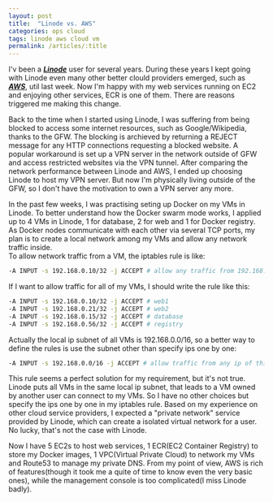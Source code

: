 ```yaml
---
layout: post
title:  "Linode vs. AWS"
categories: ops cloud
tags: linode aws cloud vm
permalink: /articles/:title
---
```

I'v been a ***[Linode](http://linode.com)*** user for several years. During these years I kept going with Linode even many other better clould providers emerged, such as ***[AWS](http://aws.amazon.com)***, util last week. Now I'm happy with my web services running on EC2 and enjoying other services, ECR is one of them. There are reasons triggered me making this change.

Back to the time when I started using Linode, I was suffering from being blocked to access some internet resources, such as Google/Wikipedia, thanks to the GFW. The blocking is archieved by returning a REJECT message for any HTTP connections requesting a blocked website. A popular workaround is set up a VPN server in the network outside of GFW and access restricted websites via the VPN tunnel. After comparing the network performance between Linode and AWS, I ended up choosing Linode to host my VPN server. But now I'm physically living outside of the GFW, so I don't have the motivation to own a VPN server any more.

In the past few weeks, I was practising seting up Docker on my VMs in Linode. To better understand how the Docker swarm mode works, I applied up to 4 VMs in Linode, 1 for database, 2 for web and 1 for Docker registry. As Docker nodes communicate with each other via several TCP ports, my plan is to create a local network among my VMs and allow any network traffic inside.   
To allow network traffic from a VM, the iptables rule is like:
```bash
-A INPUT -s 192.168.0.10/32 -j ACCEPT # allow any traffic from 192.168.0.10
```
If I want to allow traffic for all of my VMs, I should write the rule like this:

```bash
-A INPUT -s 192.168.0.10/32 -j ACCEPT # web1
-A INPUT -s 192.168.0.21/32 -j ACCEPT # web2
-A INPUT -s 192.168.0.15/32 -j ACCEPT # database
-A INPUT -s 192.168.0.56/32 -j ACCEPT # registry
```
Actually the local ip subnet of all VMs is 192.168.0.0/16, so a better way to define the rules is use the subnet other than specify ips one by one:
```bash
-A INPUT -s 192.168.0.0/16 -j ACCEPT # allow traffic from any ip of this subnet
```
This rule seems a perfect solution for my requirement, but it's not true. Linode puts all VMs in the same local ip subnet, that leads to a VM owned by another user can connect to my VMs. So I have no other choices but specify the ips one by one in my iptables rule. Based on my experience on other cloud service providers, I expected a "private network" service provided by Linode, which can create a isolated virtual network for a user. No lucky, that's not the case with Linode.

Now I have 5 EC2s to host web services, 1 ECR(EC2 Container Registry) to store my Docker images, 1 VPC(Virtual Private Cloud) to network my VMs and Route53 to manage my private DNS. From my point of view, AWS is rich of features(though it took me a quite of time to know even the very basic ones), while the management console is too complicated(I miss Linode badly).

